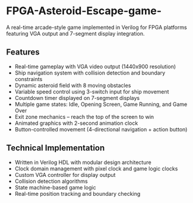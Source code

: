 # FPGA-Asteroid-Escape-game-
A real-time arcade-style game implemented in Verilog for FPGA platforms featuring VGA output and 7-segment display integration.

## Features
- Real-time gameplay with VGA video output (1440x900 resolution)  
- Ship navigation system with collision detection and boundary constraints  
- Dynamic asteroid field with 8 moving obstacles  
- Variable speed control using 3-switch input for ship movement  
- Countdown timer displayed on 7-segment displays  
- Multiple game states: Idle, Opening Screen, Game Running, and Game Over  
- Exit zone mechanics – reach the top of the screen to win  
- Animated graphics with 2-second animation clock  
- Button-controlled movement (4-directional navigation + action button)  

## Technical Implementation
- Written in Verilog HDL with modular design architecture  
- Clock domain management with pixel clock and game logic clocks  
- Custom VGA controller for display output  
- Collision detection algorithms  
- State machine-based game logic  
- Real-time position tracking and boundary checking  
